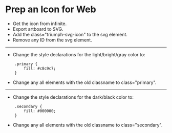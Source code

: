 # Prep an Icon for Web

- Get the icon from infinite.
- Export artboard to SVG.
- Add the class="triumph-svg-icon" to the svg element.
- Remove any ID from the svg element.

___

- Change the style declarations for the light/bright/gray color to:
```
    .primary {
        fill: #c8c9c7;
    }
```
- Change any all elements with the old classname to class="primary".

___

- Change the style declarations for the dark/black color to:
```
    .secondary {
        fill: #000000;
    }
```
- Change any all elements with the old classname to class="secondary".


